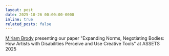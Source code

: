 ```yaml
---
layout: post
date: 2025-10-26 00:00:00-0000
inline: true
related_posts: false
---
```


<a href="https://www.miriam-brody.com/" target="_blank">Miriam Brody</a> presenting our paper "Expanding Norms, Negotiating Bodies: How Artists with Disabilities Perceive and Use Creative Tools" at ASSETS 2025
